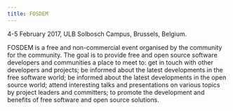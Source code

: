 ```yaml
---
title: FOSDEM
---
```

4-5 February 2017, ULB Solbosch Campus, Brussels, Belgium.

FOSDEM is a free and non-commercial event organised by the community for the community. The goal is to provide free and open source software developers and communities a place to meet to: get in touch with other developers and projects; be informed about the latest developments in the free software world; be informed about the latest developments in the open source world; attend interesting talks and presentations on various topics by project leaders and committers; to promote the development and benefits of free software and open source solutions.
